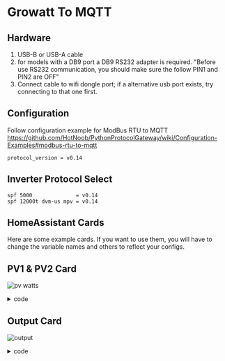 # Growatt To MQTT

## Hardware
1. USB-B or USB-A cable
2. for models with a DB9 port a DB9 RS232 adapter is required. "Before use RS232 communication, you should make sure the follow PIN1 and PIN2 are OFF"
3. Connect cable to wifi dongle port; if a alternative usb port exists, try connecting to that one first. 

## Configuration
Follow configuration example for ModBus RTU to MQTT
https://github.com/HotNoob/PythonProtocolGateway/wiki/Configuration-Examples#modbus-rtu-to-mqtt

```
protocol_version = v0.14
```

## Inverter Protocol Select
```
spf 5000              = v0.14
spf 12000t dvm-us mpv = v0.14
```

## HomeAssistant Cards
Here are some example cards. If you want to use them, you will have to change the variable names and others to reflect your configs. 

## PV1 & PV2 Card
![pv watts](https://github.com/HotNoob/PythonProtocolGateway/assets/2180145/372980f9-f2d6-48e5-9acd-ee519badb61f)
<details>
  <summary>code</summary>

```
type: horizontal-stack
cards:
  - type: gauge
    needle: false
    name: PV1 Voltage
    entity: sensor.growatt_inverter_pv1_voltage
    severity:
      green: 150
      yellow: 50
      red: 0
  - type: gauge
    entity: sensor.growatt_inverter_pv2_voltage
    name: PV2 Voltage
    severity:
      green: 125
      yellow: 50
      red: 0
  - type: gauge
    needle: false
    entity: sensor.growatt_inverter_pv1_watts
    name: PV1 Watts
    severity:
      green: 750
      yellow: 250
      red: 0
  - type: gauge
    entity: sensor.growatt_inverter_pv2_watts
    name: PV2 Watts
    severity:
      green: 750
      yellow: 250
      red: 0
```
</details>

## Output Card
![output](https://github.com/HotNoob/PythonProtocolGateway/assets/2180145/9a129dad-73bc-4401-9746-d7a0dd22cf0a)
<details>
  <summary>code</summary>

```
type: horizontal-stack
cards:
  - type: gauge
    needle: true
    entity: sensor.growatt_inverter_output_voltage
    name: Output Voltage
    max: 270
    min: 210
    segments:
      - from: 0
        color: '#db4437'
      - from: 220
        color: '#ffa600'
      - from: 235
        color: '#43a047'
      - from: 245
        color: '#ffa600'
      - from: 250
        color: '#db4437'
  - type: gauge
    entity: sensor.growatt_inverter_output_hz
    name: Output Hertz
    unit: hz
    needle: true
    max: 62
    min: 58
    segments:
      - from: 0
        color: '#db4437'
      - from: 59
        color: '#ffa600'
      - from: 59.5
        color: '#43a047'
      - from: 60.5
        color: '#ffa600'
      - from: 61
        color: '#db4437'
  - type: gauge
    needle: false
    entity: sensor.growatt_inverter_output_wattage
    name: Output Watts
    severity:
      green: 0
      yellow: 1200
      red: 8000
    max: 12000
  - type: gauge
    entity: sensor.growatt_inverter_output_current
    name: Output Current
    severity:
      green: 0
      yellow: 10
      red: 40
    max: 50

```
</details>